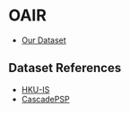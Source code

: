 # OAIR


* [Our Dataset](https://github.com/givkashi/OAIR/tree/main/dataset)

## Dataset References
* [HKU-IS](https://i.cs.hku.hk/~yzyu/research/deep_saliency.html)
* [CascadePSP](https://github.com/hkchengrex/CascadePSP)
